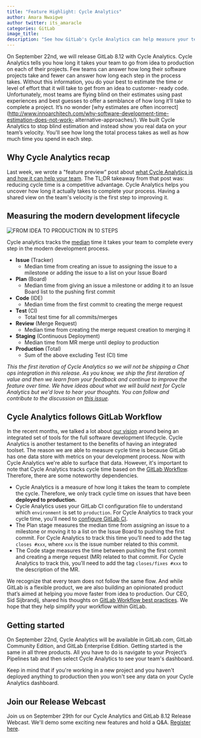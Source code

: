 ```yaml
---
title: "Feature Highlight: Cycle Analytics"
author: Amara Nwaigwe
author twitter: its_amaracle
categories: GitLab
image_title: 
description: "See how GitLab's Cycle Analytics can help measure your team's velocity."
---
```


On September 22nd, we will release GitLab 8.12 with Cycle Analytics. Cycle Analytics tells you how long
it takes your team to go from idea to production on each of their projects. Few teams can answer how long 
their software projects take and fewer can answer how long each step in the process takes. Without this information, you do your best to estimate the time or level of effort that it will take to get from an idea to customer-
ready code. Unfortunately, most teams are flying blind on their estimates using past experiences and best 
guesses to offer a semblance of how long it’ll take to complete a project. It’s no wonder [why estimates are often incorrect](http://www.innoarchitech.com/why-software-development-time-estimation-does-not-work-
alternative-approaches/). We built Cycle Analytics to stop blind estimation and instead show you 
real data on your team’s velocity. You'll see how long the total process takes as well as how much time you spend in each step.

<!-- more -->

## Why Cycle Analytics recap

Last week, we wrote a "feature preview” post about [what Cycle Analytics is and how it can help your team](https://about.gitlab.com/2016/09/16/feature-preview-introducing-cycle-analytics/). The TL;DR takeaway from 
that post was: reducing cycle time is a competitive advantage. Cycle Analytics helps you uncover how long it actually takes to complete your process. 
Having a shared view on the team's velocity is the first step to improving it. 

## Measuring the modern development lifecycle 

![FROM IDEA TO PRODUCTION IN 10 STEPS](/images/blogimages/idea-to-production-10-steps.png)

Cycle analytics tracks the [median](https://www.mathsisfun.com/definitions/median.html) time it takes your team to complete every step in the modern development process.   

- **Issue** (Tracker)
    - Median time from creating an issue to assigning the issue to a milestone or adding the issue to a list on your Issue Board 
- **Plan** (Board)
    - Median time from giving an issue a milestone or adding it to an Issue Board list to the pushing first commit
- **Code** (IDE)
    - Median time from the first commit to creating the merge request 
- **Test** (CI)
    - Total test time for all commits/merges
- **Review** (Merge Request)
    - Median time from creating the merge request creation to merging it 
- **Staging** (Continuous Deployment)
    - Median time from MR merge until deploy to production 
- **Production** (Total)
    - Sum of the above excluding Test (CI) time

_This the first iteration of Cycle Analytics so we will not be shipping a Chat ops integration in this release. As you know, we ship the first iteration of value and then we learn from your feedback and continue to improve the feature over time. We have ideas about what we will build next for Cycle Analytics but we'd love to hear your thoughts. You can follow and contribute to the discussion on [this issue](https://gitlab.com/gitlab-org/gitlab-ce/issues/20975)._

## Cycle Analytics follows GitLab Workflow 

In the recent months, we talked a lot about [our vision](https://about.gitlab.com/direction/#vision) around being an integrated set of tools for the full software development lifecycle. Cycle Analytics is another testament to the benefits of having an integrated toolset.
The reason we are able to measure cycle time is because GitLab has one data store with metrics on your development process. Now with Cycle Analytics we're able to surface that data.
However, it's important to note that Cycle Analytics tracks cycle time based on the [GitLab Workflow](http://doc.gitlab.com/ee/workflow/gitlab_flow.html). Therefore, there are some noteworthy dependencies. 

* Cycle Analytics is a measure of how long it takes the team to complete the cycle. Therefore, we only track cycle time on issues that have been **deployed to production.**
* Cycle Analytics uses your GitLab CI configuration file to understand which `environment` is set to `production`. For Cycle Analytics to track your cycle time, you'll need to [configure GitLab CI](https://docs.gitlab.com/ce/ci/quick_start/README.html).
* The Plan stage measures the median time from assigning an issue to a milestone or moving it to a list on the Issue Board to pushing the first commit. For Cycle Analytics to track this time you’ll need to add the tag `closes #xxx`, where `xxx` is the issue number related to this commit.
* The Code stage measures the time between pushing the first commit and creating a merge request (MR) related to that commit. For Cycle Analytics to track this, you’ll need to add the tag `closes/fixes #xxx` to the description of the MR. 

We recognize that every team does not follow the same flow. And while GitLab is a flexible product, we are also building an opinionated product that’s aimed at helping you move faster from idea to production. Our CEO, Sid Sijbrandij, shared his thoughts on [GitLab Workflow best practices](https://about.gitlab.com/2016/07/27/the-11-rules-of-gitlab-flow/). We hope that they help simplify your workflow within GitLab. 

## Getting started

On September 22nd, Cycle Analytics will be available in GitLab.com, GitLab Community Edition, and GitLab Enterprise Edition. Getting started is the same in all three products. All you have to do is navigate to your Project’s Pipelines tab and then select Cycle Analytics to see your team's dashboard. 

Keep in mind that if you're working in a new project and you haven't deployed anything to production then you won't see any data on your Cycle Analytics dashboard. 

## Join our Release Webcast

Join us on September 29th for our Cycle Analytics and GitLab 8.12 Release Webcast. We'll demo some exciting new features and hold a Q&A. [Register here][webcast-registration].

<!-- identifiers -->

[idea-production]: https://about.gitlab.com/2016/08/05/continuous-integration-delivery-and-deployment-with-gitlab/#from-idea-to-production-with-gitlab
[webcast-registration]: https://Page.gitlab.com/20160922_CycleAnalyticsWebcast.html
